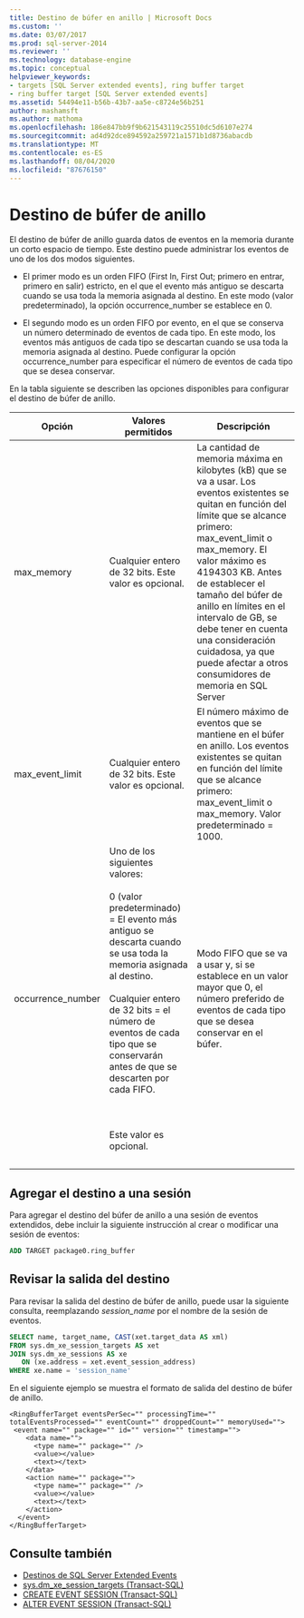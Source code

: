 ```yaml
---
title: Destino de búfer en anillo | Microsoft Docs
ms.custom: ''
ms.date: 03/07/2017
ms.prod: sql-server-2014
ms.reviewer: ''
ms.technology: database-engine
ms.topic: conceptual
helpviewer_keywords:
- targets [SQL Server extended events], ring buffer target
- ring buffer target [SQL Server extended events]
ms.assetid: 54494e11-b56b-43b7-aa5e-c8724e56b251
author: mashamsft
ms.author: mathoma
ms.openlocfilehash: 186e847bb9f9b621543119c25510dc5d6107e274
ms.sourcegitcommit: ad4d92dce894592a259721a1571b1d8736abacdb
ms.translationtype: MT
ms.contentlocale: es-ES
ms.lasthandoff: 08/04/2020
ms.locfileid: "87676150"
---
```

# <a name="ring-buffer-target"></a>Destino de búfer de anillo
  El destino de búfer de anillo guarda datos de eventos en la memoria durante un corto espacio de tiempo. Este destino puede administrar los eventos de uno de los dos modos siguientes.  
  
-   El primer modo es un orden FIFO (First In, First Out; primero en entrar, primero en salir) estricto, en el que el evento más antiguo se descarta cuando se usa toda la memoria asignada al destino. En este modo (valor predeterminado), la opción occurrence_number se establece en 0.  
  
-   El segundo modo es un orden FIFO por evento, en el que se conserva un número determinado de eventos de cada tipo. En este modo, los eventos más antiguos de cada tipo se descartan cuando se usa toda la memoria asignada al destino. Puede configurar la opción occurrence_number para especificar el número de eventos de cada tipo que se desea conservar.  
  
 En la tabla siguiente se describen las opciones disponibles para configurar el destino de búfer de anillo.  
  
|Opción|Valores permitidos|Descripción|  
|------------|--------------------|-----------------|  
|max_memory|Cualquier entero de 32 bits. Este valor es opcional.|La cantidad de memoria máxima en kilobytes (kB) que se va a usar. Los eventos existentes se quitan en función del límite que se alcance primero: max_event_limit o max_memory. El valor máximo es 4194303 KB. Antes de establecer el tamaño del búfer de anillo en límites en el intervalo de GB, se debe tener en cuenta una consideración cuidadosa, ya que puede afectar a otros consumidores de memoria en SQL Server|  
|max_event_limit|Cualquier entero de 32 bits. Este valor es opcional.|El número máximo de eventos que se mantiene en el búfer en anillo. Los eventos existentes se quitan en función del límite que se alcance primero: max_event_limit o max_memory. Valor predeterminado = 1000.|  
|occurrence_number|Uno de los siguientes valores:<br /><br /> 0 (valor predeterminado) = El evento más antiguo se descarta cuando se usa toda la memoria asignada al destino.<br /><br /> Cualquier entero de 32 bits = el número de eventos de cada tipo que se conservarán antes de que se descarten por cada FIFO.<br /><br /> <br /><br /> Este valor es opcional.|Modo FIFO que se va a usar y, si se establece en un valor mayor que 0, el número preferido de eventos de cada tipo que se desea conservar en el búfer.|
| &nbsp; | &nbsp; | &nbsp; |
  
## <a name="adding-the-target-to-a-session"></a>Agregar el destino a una sesión  
 Para agregar el destino del búfer de anillo a una sesión de eventos extendidos, debe incluir la siguiente instrucción al crear o modificar una sesión de eventos:  
  
```sql
ADD TARGET package0.ring_buffer  
```  
  
## <a name="reviewing-the-target-output"></a>Revisar la salida del destino  
 Para revisar la salida del destino de búfer de anillo, puede usar la siguiente consulta, reemplazando *session_name* por el nombre de la sesión de eventos.  
  
```sql
SELECT name, target_name, CAST(xet.target_data AS xml)  
FROM sys.dm_xe_session_targets AS xet  
JOIN sys.dm_xe_sessions AS xe  
   ON (xe.address = xet.event_session_address)  
WHERE xe.name = 'session_name'  
```  
  
 En el siguiente ejemplo se muestra el formato de salida del destino de búfer de anillo.  
  
```  
<RingBufferTarget eventsPerSec="" processingTime="" totalEventsProcessed="" eventCount="" droppedCount="" memoryUsed="">  
 <event name="" package="" id="" version="" timestamp="">  
    <data name="">  
      <type name="" package="" />  
      <value></value>  
      <text></text>  
    </data>  
    <action name="" package="">  
      <type name="" package="" />  
      <value></value>  
      <text></text>  
    </action>  
  </event>  
</RingBufferTarget>  
```


## <a name="see-also"></a>Consulte también

- [Destinos de SQL Server Extended Events](../../2014/database-engine/sql-server-extended-events-targets.md)
- [sys.dm_xe_session_targets &#40;Transact-SQL&#41;](/sql/relational-databases/system-dynamic-management-views/sys-dm-xe-session-targets-transact-sql?view=sql-server-2016)
- [CREATE EVENT SESSION &#40;Transact-SQL&#41;](/sql/t-sql/statements/create-event-session-transact-sql?view=sql-server-2016)
- [ALTER EVENT SESSION &#40;Transact-SQL&#41;](https://docs.microsoft.com/sql/t-sql/statements/alter-event-session-transact-sql?view=sql-server-2016)

